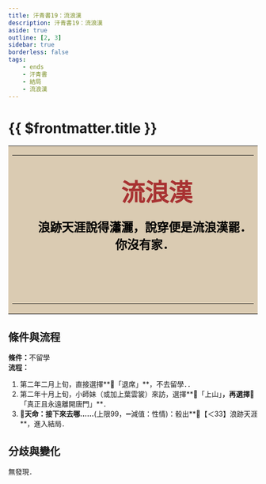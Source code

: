 ```yaml
---
title: 汗青書19：流浪漢
description: 汗青書19：流浪漢
aside: true
outline: [2, 3]
sidebar: true
borderless: false
tags:
    - ends
    - 汗青書
    - 結局
    - 流浪漢
---
```


# {{ $frontmatter.title }}

<table style="text-align:center;">
    <tr>
        <td WIDTH=565 BGCOLOR="#dacbb2">
            <hr><br>
            <font size="7" color="#a83232"><strong>&emsp;&emsp;流浪漢</strong></font>
            <br>
            <br>
            <font size="5" color="000000">
            <strong>
            &emsp;&emsp;浪跡天涯說得瀟灑，說穿便是流浪漢罷．<br>
            &emsp;&emsp;你沒有家．<br>
            &emsp;&emsp;<br>
            &emsp;&emsp;<br>
            <br>
            </strong>
            </font>
            <hr>
        </td>
    </tr>
</table>

## 條件與流程

<strong>條件：</strong>不留學<br>
**流程：**<br>
1. 第二年二月上旬，直接選擇**📜「退席」**，不去留學．．
2. 第二年十月上旬，<Girl0Icon>小師妹</Girl0Icon>（或加上<Girl2Icon>葉雲裳</Girl0Icon>）來訪，選擇**📜「上山」**，再選擇**📖「真正且永遠離開唐門」**．
4. **🎲天命：接下來去哪......**(上限99，➖減值：性情)：骰出**🧾【＜33】浪跡天涯**，進入結局．


## 分歧與變化
無發現．
